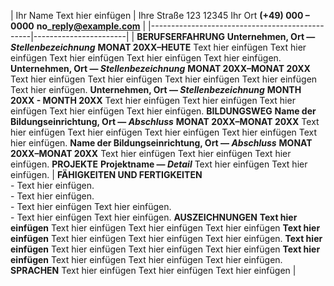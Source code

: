 | Ihr Name
Text hier einfügen | Ihre Straße 123
12345 Ihr Ort
**(+49) 000 – 0000**
**no\_reply@example.com** |
|------------------------------------------------|-----------------------|
| **BERUFSERFAHRUNG**
**Unternehmen, Ort — *Stellenbezeichnung***
**MONAT 20XX–HEUTE**
Text hier einfügen Text hier einfügen Text hier einfügen Text hier einfügen Text hier einfügen.
**Unternehmen, Ort — *Stellenbezeichnung***
**MONAT 20XX–MONAT 20XX**
Text hier einfügen Text hier einfügen Text hier einfügen Text hier einfügen Text hier einfügen.
**Unternehmen, Ort — *Stellenbezeichnung***
**MONTH 20XX - MONTH 20XX**
Text hier einfügen Text hier einfügen Text hier einfügen Text hier einfügen Text hier einfügen.
**BILDUNGSWEG**
**Name der Bildungseinrichtung, Ort — *Abschluss***
**MONAT 20XX–MONAT 20XX**
Text hier einfügen Text hier einfügen Text hier einfügen Text hier einfügen Text hier einfügen.
**Name der Bildungseinrichtung, Ort — *Abschluss***
**MONAT 20XX–MONAT 20XX**
Text hier einfügen Text hier einfügen Text hier einfügen.
**PROJEKTE**
**Projektname — *Detail***
Text hier einfügen Text hier einfügen. | **FÄHIGKEITEN UND FERTIGKEITEN**
<br>- Text hier einfügen.
<br>- Text hier einfügen.
<br>- Text hier einfügen Text hier einfügen.
<br>- Text hier einfügen Text hier einfügen.
**AUSZEICHNUNGEN**
**Text hier einfügen** Text hier einfügen Text hier einfügen Text hier einfügen
**Text hier einfügen** Text hier einfügen Text hier einfügen Text hier einfügen.
**Text hier einfügen** Text hier einfügen Text hier einfügen Text hier einfügen
**Text hier einfügen** Text hier einfügen Text hier einfügen Text hier einfügen.
**SPRACHEN**
Text hier einfügen Text hier einfügen Text hier einfügen |
